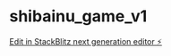 # shibainu_game_v1

[Edit in StackBlitz next generation editor ⚡️](https://stackblitz.com/~/github.com/micEngineer/shibainu_game_v1)
